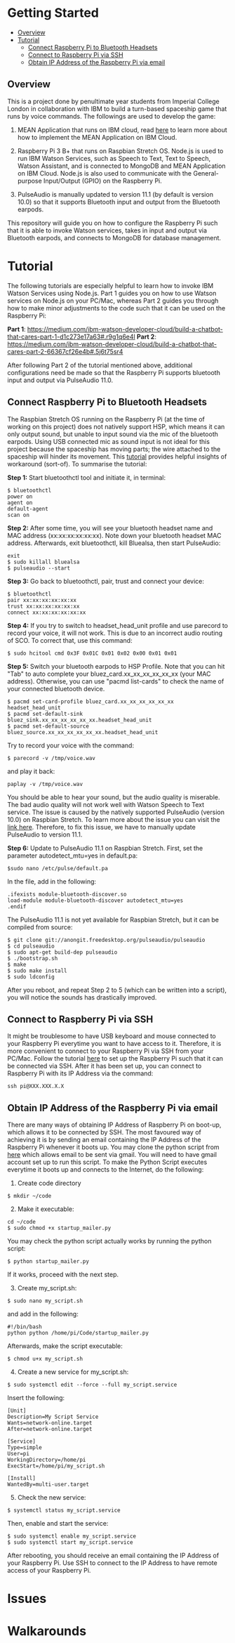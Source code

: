# Getting Started
* [Overview](#overview)
* [Tutorial](#tutorial)
  * [Connect Raspberry Pi to Bluetooth Headsets](#connect-raspberry-pi-to-bluetooth-headsets)
  * [Connect to Raspberry Pi via SSH](#connect-to-raspberry-pi-via-ssh)
  * [Obtain IP Address of the Raspberry Pi via email](#obtain-ip-address-of-the-raspberry-pi-via-email)

## Overview
This is a project done by penultimate year students from Imperial College London in collaboration with IBM to build a turn-based spaceship game that runs by voice commands. The followings are used to develop the game:

1. MEAN Application that runs on IBM cloud, read [here](https://github.com/kuzhankuixiong/IBMSocialGame/blob/master/README.md) to learn more about how to implement the MEAN Application on IBM Cloud.

2. Raspberry Pi 3 B+ that runs on Raspbian Stretch OS. Node.js is used to run IBM Watson Services, such as Speech to Text, Text to Speech, Watson Assistant, and is connected to MongoDB and MEAN Application on IBM Cloud. Node.js is also used to communicate with the General-purpose Input/Output (GPIO) on the Raspberry Pi. 

3. PulseAudio is manually updated to version 11.1 (by default is version 10.0) so that it supports Bluetooth input and output from the Bluetooth earpods. 

This repository will guide you on how to configure the Raspberry Pi such that it is able to invoke Watson services, takes in input and output via Bluetooth earpods, and connects to MongoDB for database management. 

# Tutorial
The following tutorials are especially helpful to learn how to invoke IBM Watson Services using Node.js. Part 1 guides you on how to use Watson services on Node.js on your PC/Mac, whereas Part 2 guides you through how to make minor adjustments to the code such that it can be used on the Raspberry Pi:

**Part 1**: https://medium.com/ibm-watson-developer-cloud/build-a-chatbot-that-cares-part-1-d1c273e17a63#.r9g1q6e4l
**Part 2**: https://medium.com/ibm-watson-developer-cloud/build-a-chatbot-that-cares-part-2-66367cf26e4b#.5j6t75sr4

After following Part 2 of the tutorial mentioned above, additional configurations need be made so that the Raspberry Pi supports bluetooth input and output via PulseAudio 11.0.

## Connect Raspberry Pi to Bluetooth Headsets
The Raspbian Stretch OS running on the Raspberry Pi (at the time of working on this project) does not natively support HSP, which means it can only output sound, but unable to input sound via the mic of the bluetooth earpods. Using USB connected mic as sound input is not ideal for this project because the spaceship has moving parts; the wire attached to the spaceship will hinder its movement. This [tutorial](http://youness.net/raspberry-pi/how-to-connect-bluetooth-headset-or-speaker-to-raspberry-pi-3) provides helpful insights of workaround (sort-of). To summarise the tutorial:

**Step 1:** Start bluetoothctl tool and initiate it, in terminal:
```
$ bluetoothctl
power on
agent on
default-agent
scan on
```

**Step 2:** After some time, you will see your bluetooth headset name and MAC address (xx:xx:xx:xx:xx:xx). Note down your bluetooth headset MAC address. Afterwards, exit bluetoothctl, kill Bluealsa, then start PulseAudio:
```
exit
$ sudo killall bluealsa
$ pulseaudio --start
```

**Step 3:** Go back to bluetoothctl, pair, trust and connect your device:
```
$ bluetoothctl
pair xx:xx:xx:xx:xx:xx
trust xx:xx:xx:xx:xx:xx
connect xx:xx:xx:xx:xx:xx
```
**Step 4:** If you try to switch to headset_head_unit profile and use parecord to record your voice, it will not work. This is due to an incorrect audio routing of SCO. To correct that, use this command:
```
$ sudo hcitool cmd 0x3F 0x01C 0x01 0x02 0x00 0x01 0x01
```

**Step 5:** Switch your bluetooth earpods to HSP Profile. Note that you can hit "Tab" to auto complete your bluez_card.xx_xx_xx_xx_xx_xx (your MAC address). Otherwise, you can use "pacmd list-cards" to check the name of your connected bluetooth device.
```
$ pacmd set-card-profile bluez_card.xx_xx_xx_xx_xx_xx headset_head_unit
$ pacmd set-default-sink bluez_sink.xx_xx_xx_xx_xx_xx.headset_head_unit
$ pacmd set-default-source bluez_source.xx_xx_xx_xx_xx_xx.headset_head_unit
```

Try to record your voice with the command: 
```
$ parecord -v /tmp/voice.wav
```
and play it back:
```
paplay -v /tmp/voice.wav
```

You should be able to hear your sound, but the audio quality is miserable. The bad audio quality will not work well with Watson Speech to Text service. The issue is caused by the natively supported PulseAudio (version 10.0) on Raspbian Stretch. To learn more about the issue you can visit the [link here](https://github.com/raspberrypi/linux/issues/2229). Therefore, to fix this issue, we have to manually update PulseAudio to version 11.1.

**Step 6:** Update to PulseAudio 11.1 on Raspbian Stretch. First, set the parameter autodetect_mtu=yes in default.pa:
```
$sudo nano /etc/pulse/default.pa
```
In the file, add in the following:
```
.ifexists module-bluetooth-discover.so
load-module module-bluetooth-discover autodetect_mtu=yes
.endif
```
The PulseAudio 11.1 is not yet available for Raspbian Stretch, but it can be compiled from source:
```
$ git clone git://anongit.freedesktop.org/pulseaudio/pulseaudio
$ cd pulseaudio
$ sudo apt-get build-dep pulseaudio
$ ./bootstrap.sh
$ make
$ sudo make install
$ sudo ldconfig
```

After you reboot, and repeat Step 2 to 5 (which can be written into a script), you will notice the sounds has drastically improved. 

## Connect to Raspberry Pi via SSH 
It might be troublesome to have USB keyboard and mouse connected to your Raspberry Pi everytime you want to have access to it. Therefore, it is more convenient to connect to your Raspberry Pi via SSH from your PC/Mac. Follow the tutorial [here](https://www.raspberrypi.org/documentation/remote-access/ssh/) to set up the Raspberry Pi such that it can be connected via SSH. After it has been set up, you can connect to Raspberry Pi with its IP Address via the command:
```
ssh pi@XXX.XXX.X.X
```

## Obtain IP Address of the Raspberry Pi via email
There are many ways of obtaining IP Address of Raspberry Pi on boot-up, which allows it to be connected by SSH. The most favoured way of achieving it is by sending an email containing the IP Address of the Raspberry Pi whenever it boots up. You may clone the python script from [here](https://gist.github.com/johnantoni/8199088) which allows email to be sent via gmail. You will need to have gmail account set up to run this script. To make the Python Script executes everytime it boots up and connects to the Internet, do the following:

1. Create code directory
```
$ mkdir ~/code
```

2. Make it executable:
```
cd ~/code
$ sudo chmod +x startup_mailer.py
```
You may check the python script actually works by running the python script:
```
$ python startup_mailer.py
```
If it works, proceed with the next step.

3. Create my_script.sh:
```
$ sudo nano my_script.sh
```
and add in the following:
```
#!/bin/bash
python python /home/pi/Code/startup_mailer.py
```
Afterwards, make the script executable:
```
$ chmod u+x my_script.sh
```

4. Create a new service for my_script.sh:
```
$ sudo systemctl edit --force --full my_script.service
```
Insert the following:
```
[Unit]
Description=My Script Service
Wants=network-online.target
After=network-online.target

[Service]
Type=simple
User=pi
WorkingDirectory=/home/pi
ExecStart=/home/pi/my_script.sh

[Install]
WantedBy=multi-user.target
```

5. Check the new service:
```
$ systemctl status my_script.service
```
Then, enable and start the service:
```
$ sudo systemctl enable my_script.service
$ sudo systemctl start my_script.service
```

After rebooting, you should receive an email containing the IP Address of your Raspberry Pi. Use SSH to connect to the IP Address to have remote access of your Raspberry Pi. 

# Issues
# Walkarounds
